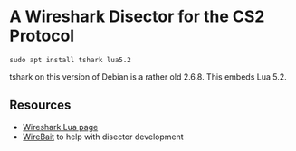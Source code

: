 # A Wireshark Disector for the CS2 Protocol

```
sudo apt install tshark lua5.2
```
tshark on this version of Debian is a rather old 2.6.8. This embeds Lua 5.2.


## Resources
* [Wireshark Lua page](https://wiki.wireshark.org/Lua)
* [WireBait](https://github.com/MarkoPaul0/WireBait) to help with disector development
